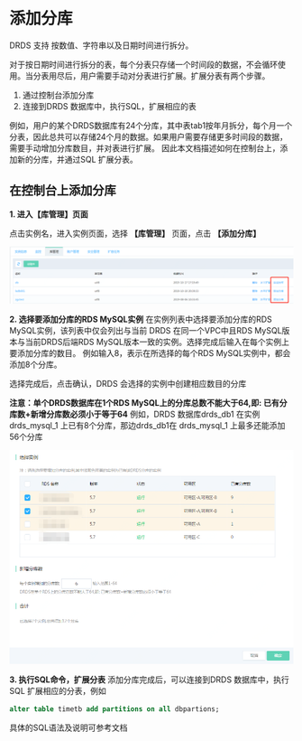 # 添加分库
DRDS 支持 按数值、字符串以及日期时间进行拆分。 

对于按日期时间进行拆分的表，每个分表只存储一个时间段的数据，不会循环使用。当分表用尽后，用户需要手动对分表进行扩展。扩展分表有两个步骤。
1. 通过控制台添加分库
2. 连接到DRDS 数据库中，执行SQL，扩展相应的表

例如，用户的某个DRDS数据库有24个分库，其中表tab1按年月拆分，每个月一个分表，因此总共可以存储24个月的数据。如果用户需要存储更多时间段的数据，需要手动增加分库数目，并对表进行扩展。 因此本文档描述如何在控制台上，添加新的分库，并通过SQL 扩展分表。

## 在控制台上添加分库

**1. 进入【库管理】页面**

点击实例名，进入实例页面，选择 **【库管理】** 页面，点击 **【添加分库】**

![DB列表](../../../../../image/DRDS/add-sub-db-1.png)

**2. 选择要添加分库的RDS MySQL实例**
在实例列表中选择要添加分库的RDS MySQL实例，该列表中仅会列出与当前 DRDS 在同一个VPC中且RDS MySQL版本与当前DRDS后端RDS MySQL版本一致的实例。选择完成后输入在每个实例上要添加分库的数目。 例如输入8，表示在所选择的每个RDS MySQL实例中，都会添加8个分库。

选择完成后，点击确认，DRDS 会选择的实例中创建相应数目的分库 

**注意：单个DRDS数据库在1个RDS MySQL上的分库总数不能大于64,即: 已有分库数+新增分库数必须小于等于64**
例如，DRDS 数据库drds_db1 在实例 drds_mysql_1 上已有8个分库，那边drds_db1在 drds_mysql_1 上最多还能添加56个分库

![DB列表](../../../../../image/DRDS/add-sub-db-2.png)

**3. 执行SQL命令，扩展分表**
添加分库完成后，可以连接到DRDS 数据库中，执行SQL 扩展相应的分表，例如
```SQL
alter table timetb add partitions on all dbpartions;
```
具体的SQL语法及说明可参考文档
